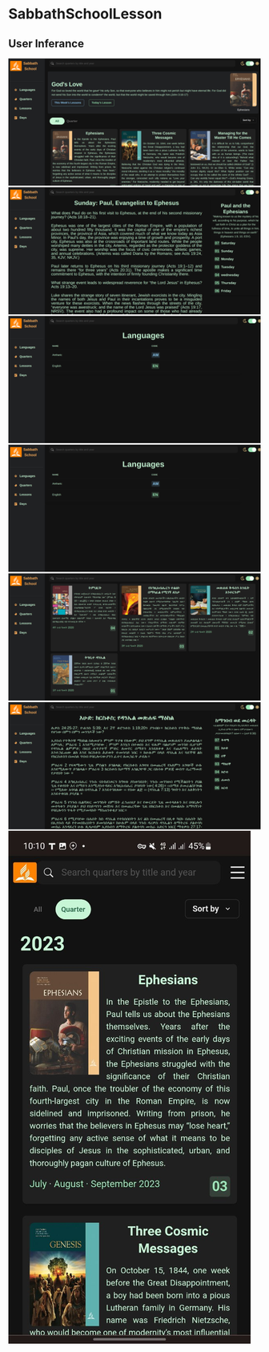 # SabbathSchoolLesson
## User Inferance
<img src="Screen Shoot/Screenshot from 2023-07-26 10-41-37.png">
<img src="Screen Shoot/Screenshot from 2023-07-26 10-40-26.png">
<img src="Screen Shoot/Screenshot from 2023-07-26 10-41-47.png">
<img src="Screen Shoot/Screenshot from 2023-07-26 10-41-47.png">
<img src="Screen Shoot/Screenshot from 2023-07-26 10-42-57.png">
<img src="Screen Shoot/Screenshot from 2023-07-26 10-44-54.png">
<img src="Screen Shoot/photo_5_2023-07-26_10-51-35.jpg">



